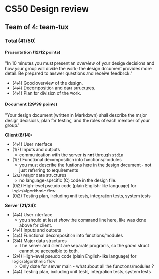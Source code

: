 # CS50 Design review
## Team of 4: team-tux

### Total (41/50)

#### Presentation (12/12 points)

"In 10 minutes you must present an *overview* of your design decisions and how your group will divide the work; the design document provides more detail. Be prepared to answer questions and receive feedback."

* (4/4) Good overview of the design.
* (4/4) Decomposition and data structures.
* (4/4) Plan for division of the work.

#### Document (29/38 points)

"Your design document (written in Markdown) shall describe the major design decisions, plan for testing, and the roles of each member of your group."

**Client (8/14):**

* (4/4) User interface
* (1/2) Inputs and outputs
  - communication with the server is **not** through `stdin`
* (1/2) Functional decomposition into functions/modules
  - you must describe the funtions here in the design document - not just referring to requirements
* (2/2) Major data structures
  - no language-specific (C) code in the design file.
* (0/2) High-level pseudo code (plain English-like language) for logic/algorithmic flow
* (0/2) Testing plan, including unit tests, integration tests, system tests

**Server (21/24):**

* (4/4) User interface
  - you should at least _show_ the command line here, like was done above for client.  
* (4/4) Inputs and outputs
* (4/4) Functional decomposition into functions/modules
* (3/4) Major data structures
  - The server and client are separate programs, so the _game_ struct cannot be accessible to both.  
* (2/4) High-level pseudo code (plain English-like language) for logic/algorithmic flow
  - Only done for server main - what about all the functions/modules ?
* (4/4) Testing plan, including unit tests, integration tests, system tests
